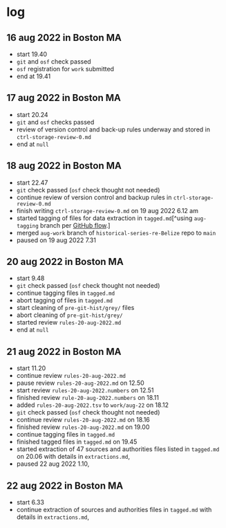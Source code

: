 # log

## 16 aug 2022 in Boston MA

- start 19.40
- `git` and `osf` check passed
- `osf` registration for `work` submitted
- end at 19.41

## 17 aug 2022 in Boston MA

- start 20.24
- `git` and `osf` checks passed
- review of version control and back-up rules underway and stored in `ctrl-storage-review-0.md`
- end at `null`

## 18 aug 2022 in Boston MA

- start 22.47
- `git` check passed (`osf` check thought not needed)
- continue review of version control and backup rules in `ctrl-storage-review-0.md`
- finish writing `ctrl-storage-review-0.md` on 19 aug 2022 6.12 am
- started tagging of files for data extraction in `tagged.md`[^using `aug-tagging` branch per [GitHub flow](https://docs.github.com/en/get-started/quickstart/github-flow).]
- merged `aug-work` branch of `historical-series-re-Belize` repo to `main`
- paused on 19 aug 2022 7.31

## 20 aug 2022 in Boston MA

- start 9.48
- `git` check passed (`osf` check thought not needed)
- continue tagging files in `tagged.md`
- abort tagging of files in `tagged.md`
- start cleaning of `pre-git-hist/grey/` files
- abort cleaning of `pre-git-hist/grey/`
- started review `rules-20-aug-2022.md`
- end at `null`

## 21 aug 2022 in Boston MA

- start 11.20
- continue review `rules-20-aug-2022.md`
- pause review `rules-20-aug-2022.md` on 12.50
- start review `rules-20-aug-2022.numbers` on 12.51
- finished review `rule-20-aug-2022.numbers` on 18.11
- added `rules-20-aug-2022.tsv` to `work/aug-22` on 18.12
- `git` check passed (`osf` check thought not needed)
- continue review `rules-20-aug-2022.md` on 18.16
- finished review `rules-20-aug-2022.md` on 19.00
- continue tagging files in `tagged.md`
- finished tagged files in `tagged.md` on 19.45
- started extraction of 47 sources and authorities files listed in `tagged.md` on 20.06 with details in `extractions.md`,
- paused 22 aug 2022 1.10,

## 22 aug 2022 in Boston MA

- start 6.33
- continue extraction of sources and authorities files in `tagged.md` with details in `extractions.md`,